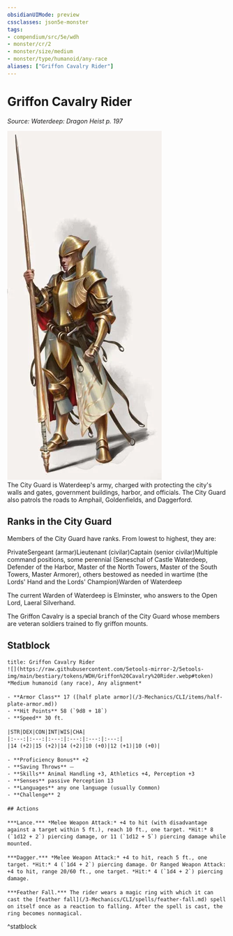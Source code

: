 ```yaml
---
obsidianUIMode: preview
cssclasses: json5e-monster
tags:
- compendium/src/5e/wdh
- monster/cr/2
- monster/size/medium
- monster/type/humanoid/any-race
aliases: ["Griffon Cavalry Rider"]
---
```

# Griffon Cavalry Rider
*Source: Waterdeep: Dragon Heist p. 197*  

![](https://raw.githubusercontent.com/5etools-mirror-2/5etools-img/main/bestiary/WDH/Griffon%20Cavalry%20Rider.webp#right)  
The City Guard is Waterdeep's army, charged with protecting the city's walls and gates, government buildings, harbor, and officials. The City Guard also patrols the roads to Amphail, Goldenfields, and Daggerford.

## Ranks in the City Guard

Members of the City Guard have ranks. From lowest to highest, they are:

PrivateSergeant (armar)Lieutenant (civilar)Captain (senior civilar)Multiple command positions, some perennial (Seneschal of Castle Waterdeep, Defender of the Harbor, Master of the North Towers, Master of the South Towers, Master Armorer), others bestowed as needed in wartime (the Lords' Hand and the Lords' Champion)Warden of Waterdeep

The current Warden of Waterdeep is Elminster, who answers to the Open Lord, Laeral Silverhand.

The Griffon Cavalry is a special branch of the City Guard whose members are veteran soldiers trained to fly griffon mounts.


## Statblock

```ad-statblock
title: Griffon Cavalry Rider
![](https://raw.githubusercontent.com/5etools-mirror-2/5etools-img/main/bestiary/tokens/WDH/Griffon%20Cavalry%20Rider.webp#token)
*Medium humanoid (any race), Any alignment*

- **Armor Class** 17 ([half plate armor](/3-Mechanics/CLI/items/half-plate-armor.md))
- **Hit Points** 58 (`9d8 + 18`) 
- **Speed** 30 ft.

|STR|DEX|CON|INT|WIS|CHA|
|:---:|:---:|:---:|:---:|:---:|:---:|
|14 (+2)|15 (+2)|14 (+2)|10 (+0)|12 (+1)|10 (+0)|

- **Proficiency Bonus** +2
- **Saving Throws** ⏤
- **Skills** Animal Handling +3, Athletics +4, Perception +3
- **Senses** passive Perception 13
- **Languages** any one language (usually Common)
- **Challenge** 2

## Actions

***Lance.*** *Melee Weapon Attack:* +4 to hit (with disadvantage against a target within 5 ft.), reach 10 ft., one target. *Hit:* 8 (`1d12 + 2`) piercing damage, or 11 (`1d12 + 5`) piercing damage while mounted.

***Dagger.*** *Melee Weapon Attack:* +4 to hit, reach 5 ft., one target. *Hit:* 4 (`1d4 + 2`) piercing damage. Or Ranged Weapon Attack: +4 to hit, range 20/60 ft., one target. *Hit:* 4 (`1d4 + 2`) piercing damage.

***Feather Fall.*** The rider wears a magic ring with which it can cast the [feather fall](/3-Mechanics/CLI/spells/feather-fall.md) spell on itself once as a reaction to falling. After the spell is cast, the ring becomes nonmagical.
```
^statblock